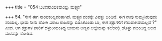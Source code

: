 +++
title = "054 ಬಲವನಾಯಕವಾಯ್ತು ಮತ್ಸ್ಯನ"

+++
54. "ಸೇನೆ ಈಗ ನಾಯಕರಿಲ್ಲದಂತಾಗಿದೆ. ಮತ್ಸ್ಯನ ವಂಶಕ್ಕೇ ವಿಪತ್ತು ಬಂದಿದೆ. ಈಗ ನಾವು ಸುಮ್ಮನಿರುವುದು ಸರಿಯಲ್ಲ. ಭೀಮ ನೀನು ಹೋಗಿ ವಿರಾಟ ರಾಜನನ್ನು ಬಿಡಿಸಿಕೊಂಡು ಬಾ, ಈಗ ಶತ್ರುಗಳಿಗೆ ಗೆಲುವಾಗಿದೆಯಲ್ಲವೆ ?" ಎಂದ. ಆಗ ಶತ್ರುಗಳ ಪಾಲಿಗೆ ದಳ್ಳುರಿಯಂತಿದ್ದ ಭೀಮನು ಅಣ್ಣನ ಆಜ್ಞೆಯನ್ನು ತಲೆಯಲ್ಲಿ ಹೊತ್ತು ಮುಂದಿದ್ದ ಆಲದ ಮರವನ್ನು ನೋಡಿದ.